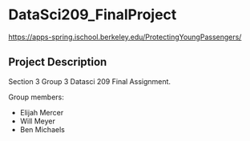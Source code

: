 # DataSci209_FinalProject

https://apps-spring.ischool.berkeley.edu/ProtectingYoungPassengers/

## Project Description

Section 3 Group 3 Datasci 209 Final Assignment.  

Group members:
- Elijah Mercer
- Will Meyer
- Ben Michaels
